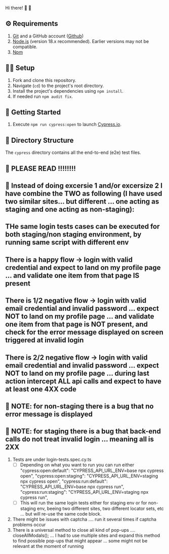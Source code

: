 
Hi there! 👋 🙂

## ⚙️ Requirements

1. [Git](https://git-scm.com/) and a GitHub account
   ([Github](https://github.com/))
2. [Node.js](https://nodejs.org/) (version 18.x recommended). Earlier versions
   may not be compatible.
3. [Npm](https://www.npmjs.com/get-npm)

## 👩‍💻 Setup

1. Fork and clone this repository.
2. Navigate (`cd`) to the project's root directory.
3. Install the project's dependencies using `npm install`.
4. If needed run `npm audit fix`.

## 🏁 Getting Started

1. Execute `npm run cypress:open` to launch
   [Cypress.io](https://www.cypress.io/).

## 📂 Directory Structure

The `cypress` directory contains all the end-to-end (e2e) test files.

## 🎯 PLEASE READ !!!!!!!!
## 🎯 Instead of doing excersie 1 and/or excersize 2 I have combine the TWO as following (I have used two similar sites... but different ... one acting as staging and one acting as non-staging):
   ## THe same login tests cases can be executed for both staging/non staging environment, by running same script with different env
   ## There is a happy flow -> login with valid credential and expect to land on my profile page ... and validate one item from that page IS present
   ## There is 1/2 negative flow -> login with valid email credential and invalid password ... expect NOT to land on my profile page ... and validate one item from that page is NOT present, and check for the error message displayed on screen triggered at invalid login
   ## There is 2/2 negative flow -> login with valid email credential and invalid password ... expect NOT to land on my profile page ... during last action intercept ALL api calls and expect to have at least one 4XX code

## 🎯 NOTE: for non-staging there is a bug that no error message is displayed 
## 🎯 NOTE: for staging there is a bug that back-end calls do not treat invalid login ... meaning all is 2XX 


1. Tests are under login-tests.spec.cy.ts 
   - [ ] Depending on what you want to run you can run either     
    "cypress:open:default": "CYPRESS_API_URL_ENV=base npx cypress open",
    "cypress:open:staging": "CYPRESS_API_URL_ENV=staging npx cypress open",
    "cypress:run:default": "CYPRESS_API_URL_ENV=base npx cypress run",
    "cypress:run:staging": "CYPRESS_API_URL_ENV=staging npx cypress run",
   - [ ] This will run the same login tests either for staging env or for non-staging env, beeing two different sites, two different locator sets, etc ... but will re-use the same code block.   
2. There might be issues with captcha .... run it several times if captcha problems occur
3. There is a universal method to close all kind of pop-ups ....   closeAllModals(); ... I had to use multiple sites and expand this method to find possible pop-ups that might appear ... some might not be relevant at the moment of running
